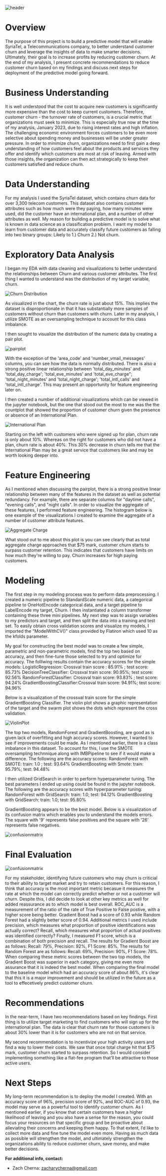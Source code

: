 ![header](./images/Customer_Churn.jpg)
# Overview

The purpose of this project is to build a predictive model that will enable SyriaTel, a Telecommunications company, to better understand customer churn and leverage the insights of data to make smarter decisions. Ultimately, their goal is to increase profits by reducing customer churn. At the end of my analysis, I present concrete recommendations to reduce customer churn based on my findings and discuss next steps for deployment of the predictive model going forward. 
# Business Understanding
It is well understood that the cost to acquire new customers is significantly more expensive than the cost to keep current customers. Therefore, customer churn - the turnover rate of customers, is a crucial metric that organizations must seek to minimize. This is especially true now at the time of my analysis, January 2023,  due to rising interest rates and high inflation. The challenging economic environment forces customers to be even more selective about spending money and businesses will be under greater pressure. In order to minimize churn, organizations need to first gain a deep understanding of how customers feel about the products and services they offer and identify which customers are most at risk of leaving. Armed with those insights, the organization can then act strategically to keep their customers satisfied and reduce churn. 
# Data Understanding
For my analysis I used the SyriaTel dataset, which contains churn data for over 3,300 telecom customers. This dataset also contains customer attributes such as how much were they paying, how many minutes were used, did the customer have an international plan, and a number of other attributes as well.  My reason for building a predictive model is to solve what is known in data science as a classification problem. I want my model to learn from customer data and accurately classify future customers as falling into two binary groups:
Likely to 1.) Churn  2.) Not churn.  
# Exploratory Data Analysis
I began my EDA with data cleaning and visualizations to better understand the relationships between Churn and various customer attributes. 
The first thing I wanted to understand was the distribution of my target variable, churn.

![Churn Distribution](./images/churn_distribution.jpg)

As visualized in the chart, the churn rate is just about 15%. This implies the dataset is disproportionate in that it has substantially more samples of customers without churn than customers with churn. Later in my analysis, I utilize SMOTE as an oversampling technique to account for this class imbalance. 

I then sought to visualize the distribution of the numeric data by creating a pair plot.

![pairplot](./images/pairplot.jpg)

With the exception of the 'area_code' and 'number_vmail_messages' columns, you can see how the data is normally distributed. There is also a strong positive linear relationship between 'total_day_minutes' and 'total_day_charge'; 'total_eve_minutes' and 'total_eve_charge"; 'total_night_minutes' and 'total_night_charge'; 'total_intl_calls' and 'total_intl_charge'. This may present an opportunity for feature engineering later on.

I then created a number of additional visualizations which can be viewed in the jupyter notebook, but the one that stood out the most to me was the the countplot that showed the proportion of customer churn given the presence or absence of an International Plan.

![International Plan](./images/intlplan2.jpg)

Starting on the left with customers who were signed up for plan, churn rate is only about 10%. Whereas on the right for customers who did not have a plan, churn rate is about 40%. This 30% decrease in churn tells me that the International Plan may be a great service that customers like and may be worth looking deeper into.

# Feature Engineering
As I mentioned when discussing the pairplot, there is a strong positive linear relationship between many of the features in the dataset as well as potential redundancy. For example, there are separate columns for "daytime calls", "evening calls", and "night calls". In order to visualize the aggregate of these features, I performed feature engineering. The histogram below is one example of the visualizations I created to examine the aggregate of a number of customer attribute features.

![Aggregate Charge](./images/aggcharge.jpg)

What stood out to me about this plot is you can see clearly that as total aggregate charge approaches that $75 mark, customer churn starts to surpass customer retention. This indicates that customers have limits on how much they're willing to pay. Churn increases for high paying customers.

# Modeling
The first step in my modeling process was to perform data preprocessing. I created a numeric pipeline to StandardScale numeric data, a categorical pipeline to OneHotEncode categorical data, and a target pipeline to LabelEncode my target, Churn. I then instantiated a column transformer containing these three mini pipelines. My next step was to assign variables to my predictors and target, and then split the data into a training and test set. To easily obtain cross validation scores and visualize my models, I imported the "ModelWithCV()" class provided by Flatiron which used 10 as the kfolds parameter. 

My goal for constructing the best model was to create a few simple, parametric and non-parametric models,  find the top two based on accuracy, and then fine-tune those selected to try and optimize for accuracy. The folllwing results contain the accuracy scores for the simple models:
LogisticRegression: Crossval train score : 85.91% ; test score: 85.73%
DecisionTreeClassifier: Crossval train score: 90.95%; test score: 92.56%
RandomForestClassifier: Crossval train score: 93.83% ; test score: 94.24%
GradientBoostingClassifier:Crossval train score: 94.91%; test score: 94.96%

Below is a visualization of the crossval train score for the simple GradientBoosting Classifier. The violin plot shows a graphic representation of the target and the swarm plot shows the dots which represent the cross validation.

![ViolinPlot](./images/gbc_violin.jpg)

The top two models, RandomForest and GradientBoosting, are good as is given lack of overfitting and high accuracy scores. However, I wanted to see if improvements could be made. As I mentioned earlier, there is a class imbalance in this dataset. To account for this, I use the SMOTE oversampling technnique along with IMBPipeline to see if it would make a difference. The following are the accuracy scores:
RandomForest with SMOTE: train: 1.0 ; test: 93.64%
GradientBoosting with Smote: train: 95.79%; test: 94.48%

I then utilized GridSearch in order to perform hyperparameter tuning. The best parameters I ended up using could be found in the jupyter notebook. The following are the accuracy scores with hyperparameter tuning:
RandomForest with GridSearch: train: 1.0; test: 94.12%
GradientBoosting with GridSearch: train: 1.0; test: 95.80%

GradientBoosting appears to be the best model. Below is a visualization of its confusion matrix which enables you to understand the models errors. The square with '9' represents false positives and the square with '26' represents false negatives. 

![confusionmatrix](./images/finalconfmatrix.jpg)

# Final Evaluation

![confusionmatrix](./images/rocauc.jpg)

For my stakeholder, identifying future customers who may churn is criticial to their ability to target market and try to retain customers. For this reason, I think that accuracy is the most important metric becasue it measures the rate at which the model can correctly predict whether or not a customer will churn. Despite this, I did decide to look at other key metrics as well for added reassurance as to which model is best overall. ROC_AUC is a measurement of the ratio of the rate of True Positive to False postive, with a higher score being better. Gradient Boost had a score of 0.93 while Random Forest had a slightly better score of 0.94. Additional metrics I used include precision, which measures what proportion of positive identifications was actually correct? Recall, which measures what proportion of actual positives was identified correctly? Finally, I measured F1 score, which is a combination of both precision and recall. The results for Gradient Boost are as follows: Recall: 79%, Precision: 92%, F1 Score: 85%. The results for Random Forest are as follows: Recall: 69%, Precision: 90%, F1 Score: 78%. When comparing these metric scores between the two top models, the Gradient Boost was superior in each category, giving me even more assurance that it is indeed the best model. When comparing the final model to the baseline model which had an accuracy score of about 86%, it's clear that this it is a major improvement and should be utilized in the future as a tool to effecetively predict customer churn.

# Recommendations

In the near-term, I have two recommendations based on key findings. First thing is to utilize target marketing to find customers who will sign up for the international plan. The data is clear that churn rate for those customers is about 30% lower than it is for customers who are not on that service.

My second recommendation is to incentivize your high activity users and find a way to lower their costs. We saw that once total charge hit that $75 mark, customer churn started to surpass retention. So I would consider implementing something like a flat-fee program that’ll be attractive to those active users. 

# Next Steps

My long-term recommendation is to deploy the model I created. With an accuracy score of 96%, precision score of 92%, and ROC-AUC of 0.93, the model may serve as a powerful tool to identify customer churn. As I mentioned earlier, if you know that certain customers have a higher likelihood of leaving and you also have a sense for the reason, you could focus your resources on that specific group and be proactive about alleviating their concerns and keeping them happy.
To that extent, I’d like to collect more data and fine tune the model even more.
Having as much data as possible will strengthen the model, and ultimately strengthen the organizations ability to reduce customer churn, save money, and make better decisions. 


**For additional info, contact:**
- Zach Cherna: zacharycherna@gmail.com
